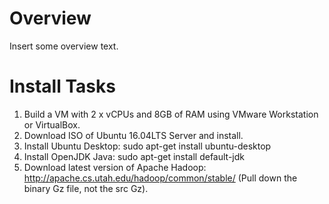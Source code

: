 # Overview

Insert some overview text.

# Install Tasks

1. Build a VM with 2 x vCPUs and 8GB of RAM using VMware Workstation or VirtualBox.
2. Download ISO of Ubuntu 16.04LTS Server and install.
3. Install Ubuntu Desktop:  sudo apt-get install ubuntu-desktop
4. Install OpenJDK Java:  sudo apt-get install default-jdk
5. Download latest version of Apache Hadoop:  http://apache.cs.utah.edu/hadoop/common/stable/  (Pull down the binary Gz file, not the src Gz).
